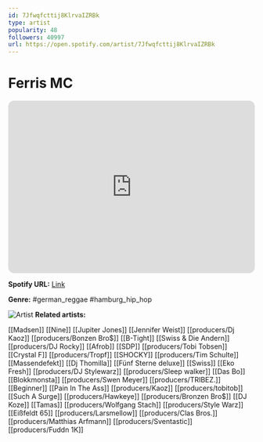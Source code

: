 ```yaml
---
id: 7Jfwqfcttij8KlrvaIZRBk
type: artist
popularity: 48
followers: 40997
url: https://open.spotify.com/artist/7Jfwqfcttij8KlrvaIZRBk
---
```

# Ferris MC

<iframe style="border-radius:12px" src="https://open.spotify.com/embed/artist/7Jfwqfcttij8KlrvaIZRBk" width="100%" height="352" frameBorder="0" allowfullscreen="" allow="autoplay; clipboard-write; encrypted-media; fullscreen; picture-in-picture" loading="lazy"></iframe>

**Spotify URL:** [Link](https://open.spotify.com/artist/7Jfwqfcttij8KlrvaIZRBk)

**Genre:**  #german_reggae #hamburg_hip_hop

![Artist](https://i.scdn.co/image/ab6761610000e5eb980b742144adb3e23a1a641f)
**Related artists:**

[[Madsen]]
[[Nine]]
[[Jupiter Jones]]
[[Jennifer Weist]]
[[producers/Dj Kaoz]]
[[producers/Bonzen Bro$]]
[[B-Tight]]
[[Swiss & Die Andern]]
[[producers/DJ Rocky]]
[[Afrob]]
[[SDP]]
[[producers/Tobi Tobsen]]
[[Crystal F]]
[[producers/Tropf]]
[[SHOCKY]]
[[producers/Tim Schulte]]
[[Massendefekt]]
[[Dj Thomilla]]
[[Fünf Sterne deluxe]]
[[Swiss]]
[[Eko Fresh]]
[[producers/DJ Stylewarz]]
[[producers/Sleep walker]]
[[Das Bo]]
[[Blokkmonsta]]
[[producers/Swen Meyer]]
[[producers/TRIBEZ.]]
[[Beginner]]
[[Pain In The Ass]]
[[producers/Kaoz]]
[[producers/tobitob]]
[[Such A Surge]]
[[producers/Hawkeye]]
[[producers/Bronzen Bro$]]
[[DJ Koze]]
[[Tamas]]
[[producers/Wolfgang Stach]]
[[producers/Style Warz]]
[[Eißfeldt 65]]
[[producers/Larsmellow]]
[[producers/Clas Bros.]]
[[producers/Matthias Arfmann]]
[[producers/Sventastic]]
[[producers/Fuddn 1K]]
